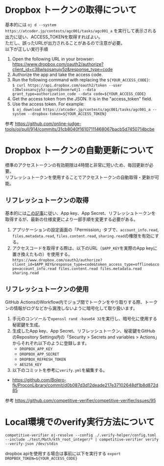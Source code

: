 # Dropbox トークンの取得について
基本的には ```oj d --system https://atcoder.jp/contests/agc001/tasks/agc001_a``` を実行して表示される出力に従い、ACCESS_TOKENを取得すればよい。  
ただし、誤ったURLが出力されることがあるので注意が必要。  
以下が正しい実行手順  
1. Open the following URL in your browser:
    https://www.dropbox.com/oauth2/authorize?client_id=c38wlsosanujy5z&response_type=code
2. Authorize the app and take the access code.
3. Run the following command with replacing the ```${YOUR_ACCESS_CODE}```:  
   ```$ curl https://api.dropbox.com/oauth2/token --user c38wlsosanujy5z:qgsndi0xoerw4j1 --data grant_type=authorization_code --data code=${YOUR_ACCESS_CODE}```
4. Get the access token from the JSON. It is in the "access_token" field.
5. Use the access token. For example:  
    ```$ oj download https://atcoder.jp/contests/agc001/tasks/agc001_a --system --dropbox-token=${YOUR_ACCESS_TOKEN}```

参考 https://github.com/online-judge-tools/oj/pull/914/commits/31cb8040f16107111468067bacb5d7450714bcbe

# Dropbox トークンの自動更新について
標準のアクセストークンの有効期限は4時間と非常に短いため、毎回更新が必要。  
リフレッシュトークンを使用することでアクセストークンの自動取得・更新が可能。  
## リフレッシュトークンの取得
基本的には[この記事](https://zenn.dev/yakumo/articles/75d3df651d0609)に従い、App key、App Secret、リフレッシュトークンを取得するが、最新の仕様変更により一部手順を変更する必要がある。
1. アプリケーションの設定画面の「Permission」タブで、```account_info.read```, ```files.metadata.read```, ```files.content.read```, ```sharing.read```の権限を有効にする。  
2. アクセスコードを取得する際は、以下のURL（```$APP_KEY```を実際のApp keyに置き換えたもの）を使用する。  
```https://www.dropbox.com/oauth2/authorize?client_id=$APP_KEY&response_type=code&token_access_type=offline&scope=account_info.read files.content.read files.metadata.read sharing.read```
## リフレッシュトークンの使用
GitHub ActionsのWorkflow内でジョブ間でトークンをやり取りする際、トークンの情報がログなどから漏洩しないように暗号化して取り扱います。  
1. 手元のコンソールで```openssl rand -base64 32```を実行し、暗号化に使用する秘密鍵を生成。  
2. 生成したApp key、App Secret、リフレッシュトークン、秘密鍵をGitHubのRepository Settings内の「Security > Secrets and variables > Actions」からそれぞれ以下のように登録します。
    - ```DROPBOX_APP_KEY```
    - ```DROPBOX_APP_SECRET```
    - ```DROPBOX_REFRESH_TOKEN```
    - ```AES256_KEY```
3. 以下のコミットを参考に```verify.yml```を編集する。  
- https://github.com/Bolero-fk/ProconLibrary/commit/d0b087d3d12deade217e37102648df1b8d872d85

参考 https://github.com/competitive-verifier/competitive-verifier/issues/95  

# Local環境でのverify実行方法について
```competitive-verifier oj-resolve --config ./.verify-helper/config.toml --include ./test/Math/kth_root_integer/* | competitive-verifier verify --verify-json /dev/stdin```

dropbox apiを使用する場合は事前に以下を実行する
```export DROPBOX_TOKEN=${YOUR_ACCESS_CODE}```